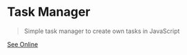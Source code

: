 # Task Manager
> Simple task manager to create own tasks in JavaScript

[See Online](https://fncoder.github.io/task-manager/)
